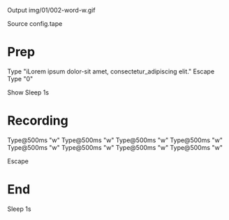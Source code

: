 Output img/01/002-word-w.gif

Source config.tape
# Prep

Type "iLorem ipsum dolor-sit amet, consectetur_adipiscing elit."
Escape
Type "0"

Show
Sleep 1s
# Recording

Type@500ms "w"
Type@500ms "w"
Type@500ms "w"
Type@500ms "w"
Type@500ms "w"
Type@500ms "w"
Type@500ms "w"
Type@500ms "w"

Escape

# End
Sleep 1s
